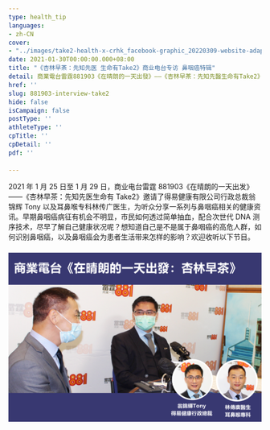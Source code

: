 ```yaml
---
type: health_tip
languages:
- zh-CN
cover:
- "../images/take2-health-x-crhk_facebook-graphic_20220309-website-adaptation-ai-new1_-1.png"
date: 2021-01-30T00:00:00.000+08:00
title: "《杏林早茶：先知先医 生命有Take2》商业电台专访 鼻咽癌特辑"
detail: 商業電台雷霆881903《在晴朗的一天出發》——《杏林早茶：先知先醫生命有Take2》邀請了得易健康有限公司行政總裁翁錦輝Tony以及耳鼻喉專科林傳廣醫生，為聽眾分享一系列與鼻咽癌相關的健康資訊。
href: ''
slug: 881903-interview-take2
hide: false
isCampaign: false
postType: ''
athleteType: ''
cpTitle: ''
cpDetail: ''
pdf: ''

---
```

2021 年 1 月 25 日至 1 月 29 日，商业电台雷霆 881903《在晴朗的一天出发》——《杏林早茶：先知先医生命有 Take2》邀请了得易健康有限公司行政总裁翁锦辉 Tony 以及耳鼻喉专科林传广医生，为听众分享一系列与鼻咽癌相关的健康资讯。早期鼻咽癌病征有机会不明显，市民如何透过简单抽血，配合次世代 DNA 测序技术，尽早了解自己健康状况呢？想知道自己是不是属于鼻咽癌的高危人群，如何识别鼻咽癌，以及鼻咽癌会为患者生活带来怎样的影响？欢迎收听以下节目。

### ![](../images/take2-health-x-crhk_facebook-graphic.png)

### <Audio src="/audios/final_01.mp3" title="第一集：最近为什么有更多人关注鼻咽癌？" describe="了解鼻咽癌的高危因素，以及如何注意日常饮食和生活习惯。"/>

### <Audio src="/audios/final_02.mp3" title="第二集：如何识别鼻咽癌及一般检测方法" describe="了解鼻咽癌的常见病征，以及抽血验早期鼻咽癌的技术。"/>

### <Audio src="/audios/final_03.mp3" title="第三集：鼻咽癌为生活和身心带来的影响" describe="讲解鼻咽癌的治疗手段，以及鼻咽癌为患者日常生活带来的影响。"/>

### <Audio src="/audios/final_04.mp3" title="第四集：早期鼻咽癌筛查与家庭幸福的关系" describe="嘉宾分享实际例子，阐述早期鼻咽癌筛查对家庭带来的重要影响。"/>

### <Audio src="/audios/final_05.mp3" title="第五集：验血能找到无病征的鼻咽癌患者" describe="介绍早期鼻咽癌筛查的最新技术及分析其优势。"/>